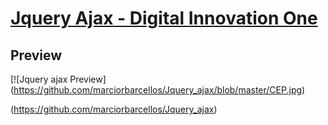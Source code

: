 # [Jquery Ajax - Digital Innovation One](https://github.com/marciorbarcellos/Jquery_ajax)

## Preview

[![Jquery ajax Preview] (https://github.com/marciorbarcellos/Jquery_ajax/blob/master/CEP.jpg)


(https://github.com/marciorbarcellos/Jquery_ajax)

